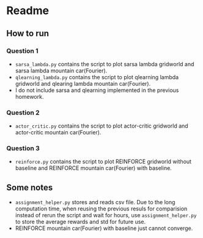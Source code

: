 # Readme

## How to run
### Question 1
* `sarsa_lambda.py` contains the script to plot sarsa lambda gridworld and sarsa lambda mountain car(Fourier).
* `qlearning_lambda.py` contains the script to plot qlearning lambda gridworld and qlearing lambda mountain car(Fourier).
* I do not include sarsa and qlearning implemented in the previous homework.
### Question 2
* `actor_critic.py` contains the script to plot actor-critic gridworld and actor-critic mountain car(Fourier).
### Question 3
* `reinforce.py` contains the script to plot REINFORCE gridworld without baseline and REINFORCE mountain car(Fourier) with baseline.

## Some notes
* `assignment_helper.py` stores and reads csv file. Due to the long computation time, when reusing the previous resuls for comparision instead of rerun the script and wait for hours, use `assignment_helper.py` to store the average rewards and std for future use.
* REINFORCE mountain car(Fourier) with baseline just cannot converge.